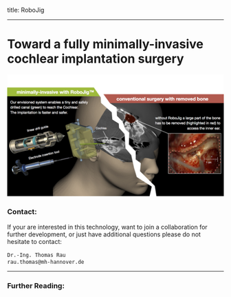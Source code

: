 title: RoboJig

- - -

# Toward a fully minimally-invasive cochlear implantation surgery
![RoboJig concept overview](10_robojig/robojig_overview.png)


### Contact:
If your are interested in this technology, want to join a collaboration for further development, or just have additional questions please do not hesitate to contact:

    Dr.-Ing. Thomas Rau
    rau.thomas@mh-hannover.de

- - -


### Further Reading:


